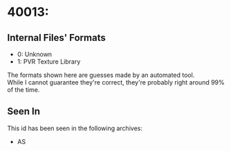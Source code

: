 # 40013: 



## Internal Files' Formats
- 0: Unknown
- 1: PVR Texture Library

The formats shown here are guesses made by an automated tool.  
While I cannot guarantee they're correct, they're probably right around 99% of the time.

## Seen In

This id has been seen in the following archives:  

- AS  
